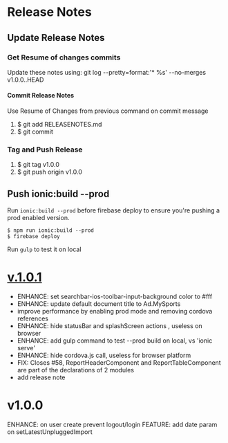 # Release Notes

## Update Release Notes
### Get Resume of changes commits
Update these notes using: git log --pretty=format:'* %s' --no-merges v1.0.0..HEAD

#### Commit Release Notes
Use Resume of Changes from previous command on commit message

1. $ git add RELEASENOTES.md 
2. $ git commit 

### Tag and Push Release

1. $ git tag v1.0.0
2. $ git push origin v1.0.0

## Push ionic:build --prod
Run `ionic:build --prod` before firebase deploy to ensure you're pushing a prod enabled version.

```
$ npm run ionic:build --prod
$ firebase deploy
```

Run `gulp` to test it on local

<a name="v1.0.1"></a>
# [v.1.0.1](https://github.com/meumobi/infomobi/compare/v1.0.0...v1.0.1)
* ENHANCE: set searchbar-ios-toolbar-input-background color to #fff
* ENHANCE: update default document title to Ad.MySports
* improve performance by enabling prod mode and removing cordova references
* ENHANCE: hide statusBar and splashScreen actions , useless on browser
* ENHANCE: add gulp command to test --prod build on local, vs 'ionic serve'
* ENHANCE: hide cordova.js call, useless for browser platform
* FIX: Closes #58, ReportHeaderComponent and ReportTableComponent are part of the declarations of 2 modules
* add release note

<a name="v1.0.0"></a>
# v1.0.0
ENHANCE: on user create prevent logout/login
FEATURE: add date param on setLatestUnpluggedImport